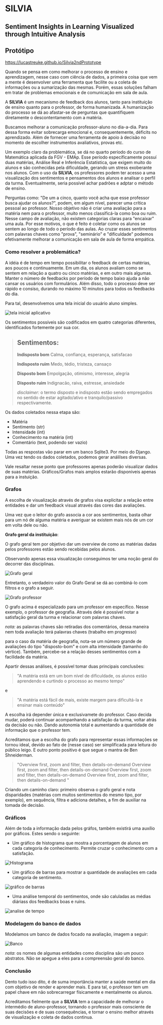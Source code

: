 # **SILVIA**

## **S**entiment **I**nsights in **L**earning **V**isualized through **I**ntuitive **A**nalysis

## Protótipo
https://lucastreuke.github.io/Silvia2ndPrototype


Quando se pensa em como melhorar o processo de ensino e aprendizagem, nesse caso com ciência de dados, a primeira coisa que vem a mente é desenvolver uma ferramenta que facilite ou a coleta de informações ou a sumarização das mesmas. Porém, essas soluções falham em tratar de problemas emocionais e de comunicação em sala de aula. 

A **SILVIA** é um mecanismo de feedback dos alunos, tanto para instituição de ensino quanto para o professor, de forma humanizada. A humanização do processo se dá ao afastar-se de perguntas que quantifiquem diretamente o descontentamento com a matéria.

Buscamos melhorar a comunicação professor-aluno no dia-a-dia. Para dessa forma evitar sobrecarga emocional e, consequentemente, déficits no aprendizado. Além de fornecer uma ferramenta de apoio à decisão no momento de escolher instrumentos avaliativos, provas etc.

Um exemplo claro da problemática, se dá no quarto período do curso de Matemática aplicada da FGV - EMAp. Esse período específicamente possuí duas matérias, Análise Real e Inferência Estatística, que exigem muito do alunos e são conhecidas pela dificuldade, gerando um stress exoberante nos alunos. Com o uso da **SILVIA**, os professores podem ter acesso a uma visualização dos sentimentos e pensamentos dos alunos e analisar o perfil da turma. Eventualmente, seria possível achar padrões e adptar o método de ensino.

Perguntas como: "De um a cinco, quanto você acha que esse professor busca ajudar os alunos?", podem, em algum nível, parecer uma crítica pessoal ao professor. Nosso objetivo não é criar uma avaliação para a matéria nem para o professor, muito menos classificá-la como boa ou ruim. Nesse campo de avaliação, não existem categorias claras para "encaixar" uma aula. Por esse motivos, o que é feito é coletar como os alunos se sentem ao longo de todo o período das aulas. Ao cruzar esses sentimentos com palavras chaves como "prova", "seminário" e "dificuldade" podemos efetivamente melhorar a comunicação em sala de aula de forma empática.

### Como resolver a problemática?

A idéia é de tempo em tempo possibilitar o feedback de certas matérias, aos poucos e continuamente. Em um dia, os alunos avaliam como se sentem em relação a quatro ou cinco matérias, e em outro mais algumas. Manter o número de feedbacks por período de tempo baixo ajuda a não cansar os usuários com formulários. Além disso, todo o processo deve ser rápido e consiso, durando no máximo 10 minutos para todos os feedbacks do dia.

Para tal, desenvolvemos uma tela inicial do usuário aluno simples.

![tela inicial aplicativo](https://github.com/GustavoSanches55/2nds/blob/main/imagens_relatorio/tela_inicial.png)

Os sentimentos possíveis são codificados em quatro categorias diferentes, identificados fortemente por sua cor.

>   ## Sentimentos:
>   
>   **Indisposto bom**
>   Calma, confiança, esperança, satisfacao
>   
>   **Indisposto ruim**
>   Medo,  tédio, tristeza, cansaço
>   
>   **Disposto bom**
>   Empolgação, otimismo, interesse, alegria 
>
>   **Disposto ruim**
>   Indignacão, raiva, estresse, ansiedade
>
>   *disclaimer:* o termo disposto e indisposto estão sendo empregados no sentido de estar agitado/ativo e tranquilo/passivo respectivamente.

Os dados coletados nessa etapa são:

-   Matéria
-   Sentimento (str)
-   Intensidade (int)
-   Conhecimento na matéria (int)
-   Comentário (text, podendo ser vazio)

Todas as respostas vão parar em um banco Sqlite3. Por meio do Django. Uma vez tendo os dados coletados, podemos gerar análilses diversas.

Vale resaltar nesse ponto que professores apenas poderão visualizar dados de suas matérias. Gráficos/Grafos mais amplos estarão disponíveis apenas para a instuição.

### Grafos

A escolha de visualização através de grafos visa explicitar a relação entre entidades e dar um feedback visual através das cores das avaliações.

Uma vez que o leitor do grafo associa a cor aos sentimentos, basta olhar para um nó de alguma matéria e averiguar se existem mais nós de um cor em volta dele ou não.

**Grafo geral da instituição**:



O grafo geral tem por objetivo dar um overview de como as matérias dadas pelos professores estão sendo recebidas pelos alunos. 

Observando apenas essa visualização conseguimos ter uma noção geral do decorrer das disciplinas. 


![Grafo geral](https://github.com/GustavoSanches55/2nds/blob/main/imagens_relatorio/grafo_geral.jpg)

Entretanto, o verdadeiro valor do Grafo Geral se dá ao combiná-lo com filtros e o grafo a seguir.

![Grafo professor](https://github.com/GustavoSanches55/2nds/blob/main/imagens_relatorio/grafo_professor.jpg)

O grafo acima é especializado para um professor em específico. Nesse exemplo, o professor de geografia. Através dele é possível notar a satisfação geral da turma e relacionar com palavras chaves.

*nota:* as palavras chaves são retiradas dos comentários, dessa maneira nem toda avaliação terá palavras chaves (trabalho em progresso)

para o caso da matéria de geografia, nota-se um número grande de avaliações do tipo "disposto-bom" e com alta intensidade (tamanho do vértice). Também, percebe-se a relação desses sentimentos com a facilidade da matéria.

Apartir dessas análises, é possível tomar duas principais conclusões:

>   "A matéria está em um bom nível de dificuldade, os alunos estão aprendendo e curtindo o processo ao mesmo tempo" 

e

>   "A matéria está fácil de mais, existe margem para dificultá-la e ensinar mais conteúdo"

A escolha irá depender única e exclusivamete do professor. Caso decida mudar, poderá continuar acompanhando a satisfação da turma, voltar atrás da decisão ou não. Dando autonomia total e aumentando a quantidade de informação que o professor tem.

Acreditamos que a escolha do grafo para representar essas informações se tornou ideal, devido ao fato de (nesse caso) ser simplificada para leitura do público leigo. E outro ponto positivo é que segue o mantra de Ben Shneiderman.

>   "Overview first, zoom and filter, then details-on-demand
Overview first, zoom and filter, then details-on-demand
Overview first, zoom and filter, then details-on-demand
Overview first, zoom and filter, then details-on-demand " 

Criando um caminho claro: primeiro observa o grafo geral e nota disparidades (matérias com muitos sentimentos do mesmo tipo, por exemplo), em sequência, filtra e adiciona detalhes, a fim de auxiliar na tomada de decisão.

### Gráficos

Além de toda a informação dada pelos gráfos, também existirá uma auxílio por gráficos. Estes sendo o seguinte:

- Um gráfico de histograma que mostra a porcentagem de alunos em cada categoria de conhecimento. Permite cruzar o conhecimento com a satisfação.

![Histograma](https://github.com/GustavoSanches55/2nds/blob/main/imagens_relatorio/histograma.jpg)


-   Um gráfico de barras para mostrar a quantidade de avaliações em cada categoria de sentimento.

![gráfico de barras](https://github.com/GustavoSanches55/2nds/blob/main/imagens_relatorio/grafico_barras.jpg)

-   Uma análise temporal do sentimentos,  onde são caluladas as médias diáriass dos feedbacks boas e ruins.

![analise de tempo](https://github.com/GustavoSanches55/2nds/blob/main/imagens_relatorio/analise_tempo.jpg)


### Modelagem do banco de dados

Modelamos um banco de dados focado na avaliação, imagem a seguir:

![Banco](https://github.com/GustavoSanches55/2nds/blob/main/imagens_relatorio/banco.png)

*nota*: os nomes de algumas entidades como disciplina são um pouco abstratos. Não se apegue a eles para a compreensão geral do banco.

### Conclusão

Dento tudo isso dito, é de suma importância manter a saúde mental em dia com objetivo de render e aprender mais. E para tal, o professor tem um papel chave em não sobrecarregar físicamente e mentalmente os alunos.

Acreditamos fielmente que a **SILVIA** tem a capacidade de melhorar o intermédio de aluno-professor, tornando o professor mais consciente de suas decisões e de suas consequências, e tornar o ensino melhor através de visualização e coleta de dados continua.
